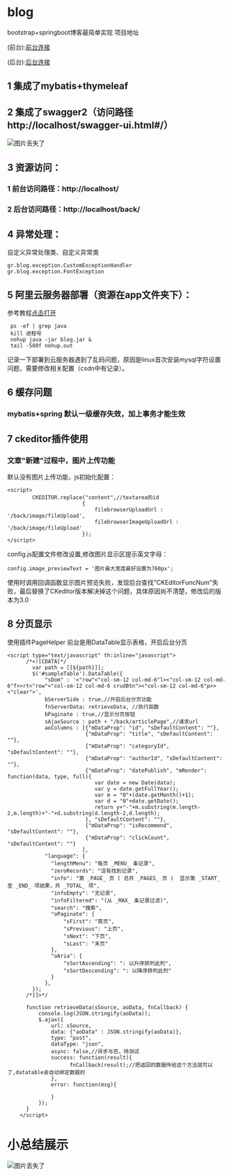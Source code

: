 # blog
bootstrap+springboot博客最简单实现
项目地址

(前台):[前台连接](http://47.52.56.163/)
        
(后台):[后台连接](http://47.52.56.163/back/)

## 1 集成了mybatis+thymeleaf
## 2 集成了swagger2（访问路径http://localhost/swagger-ui.html#/）
![图片丢失了](http://i1.bvimg.com/652887/e1072e3dfa343f5f.png)
## 3 资源访问：
### 1 前台访问路径：http://localhost/
### 2 后台访问路径：http://localhost/back/
## 4 异常处理：
自定义异常处理类、自定义异常类
```
gr.blog.exception.CustomExceptionHandler
gr.blog.exception.FontException
```
## 5 阿里云服务器部署（资源在app文件夹下）：
参考教程[点击打开](https://blog.csdn.net/m0_37063257/article/details/78300877)
```
 ps -ef | grep java
 kill 进程号
 nohup java -jar blog.jar &
 tail -500f nohup.out
```
记录一下部署到云服务器遇到了乱码问题，原因是linux首次安装mysql字符设置问题，需要修改相关配置（csdn中有记录）。
## 6 缓存问题
### mybatis+spring 默认一级缓存失效，加上事务才能生效
## 7 ckeditor插件使用
### 文章"新建"过程中，图片上传功能
默认没有图片上传功能，js初始化配置：
```
<script>
        CKEDITOR.replace("content",//textarea的id
                        {
                            filebrowserUploadUrl : '/back/image/fileUpload',
                            filebrowserImageUploadUrl : '/back/image/fileUpload'
                        });
</script>
```
config.js配置文件修改设置,修改图片显示区提示英文字母：
```
config.image_previewText = '图片最大宽度最好设置为760px';
```
使用时调用回调函数显示图片预览失败，发现后台查找"CKEditorFuncNum"失败，最后替换了CKeditor版本解决掉这个问题，具体原因尚不清楚，修改后的版本为3.0
## 8 分页显示
使用插件PageHelper
前台是用DataTable显示表格，开启后台分页
```
<script type="text/javascript" th:inline="javascript">
      /*<![CDATA[*/
        var path = [[${path}]];
        $('#sampleTable').DataTable({
            "sDom" : '<"row"<"col-sm-12 col-md-6"l><"col-sm-12 col-md-6"f>>rt<"row"<"col-sm-12 col-md-6 crudBtn"><"col-sm-12 col-md-6"p>><"clear">',
            bServerSide : true,//开启后台分页功能
            fnServerData: retrieveData, //执行函数
            bPaginate : true,//显示分页按钮
            sAjaxSource : path + "/back/articlePage",//请求url
            aoColumns : [{"mDataProp": "id", "sDefaultContent": ""},
                         {"mDataProp": "title", "sDefaultContent": ""},
                         {"mDataProp": "categoryId", "sDefaultContent": ""},
                         {"mDataProp": "authorId", "sDefaultContent": ""},
                         {"mDataProp": "datePublish", "mRender": function(data, type, full){
                            var date = new Date(data);
                            var y = date.getFullYear();
                            var m = "0"+(date.getMonth()+1);
                            var d = "0"+date.getDate();
                            return y+"-"+m.substring(m.length-2,m.length)+"-"+d.substring(d.length-2,d.length);
                         }, "sDefaultContent": ""},
                         {"mDataProp": "isRecommend", "sDefaultContent": ""},
                         {"mDataProp": "clickCount", "sDefaultContent": ""}
                        ],
            "language": {
              "lengthMenu": "每页 _MENU_ 条记录",
              "zeroRecords": "没有找到记录",
              "info": "第 _PAGE_ 页 ( 总共 _PAGES_ 页 )  显示第 _START_ 至 _END_ 项结果，共 _TOTAL_ 项",
              "infoEmpty": "无记录",
              "infoFiltered": "(从 _MAX_ 条记录过滤)",
              "search": "搜索",
              "oPaginate": {
                  "sFirst": "首页",
                  "sPrevious": "上页",
                  "sNext": "下页",
                  "sLast": "末页"
              },
              "oAria": {
                  "sSortAscending": ": 以升序排列此列",
                  "sSortDescending": ": 以降序排列此列"
              }
            },
        });
      /*]]>*/

      function retrieveData(sSource, aoData, fnCallback) {
          console.log(JSON.stringify(aoData));
          $.ajax({
              url: sSource,
              data: {"aoData" : JSON.stringify(aoData)},
              type: "post",
              dataType: "json",
              async: false,//异步与否，待测试
              success: function(result){
                    fnCallback(result);//把返回的数据传给这个方法就可以了,datatable会自动绑定数据的
              },
              error: function(msg){

              }
          });
      }
    </script>
```
# 小总结展示
![图片丢失了](http://i4.bvimg.com/652887/eb6cbf783485c2ce.png)